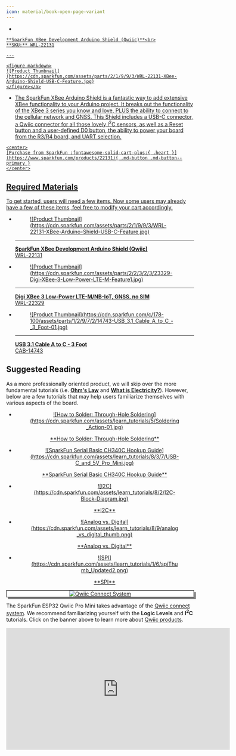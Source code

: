 ```yaml
---
icon: material/book-open-page-variant
---
```



<div class="grid cards desc" markdown>

-    <a href="https://www.sparkfun.com/products/22131">
    **SparkFun XBee Development Arduino Shield (Qwiic)**<br>
    **SKU:** WRL-22131

    ---

    <figure markdown>
    ![Product Thumbnail](https://cdn.sparkfun.com/assets/parts/2/1/9/9/3/WRL-22131-XBee-Arduino-Shield-USB-C-Feature.jpg)
    </figure></a>
    
-    The SparkFun XBee Arduino Shield is a fantastic way to add extensive XBee functionality to your Arduino project. It breaks out the functionality of the XBee 3 series you know and love, PLUS the ability to connect to the cellular network and GNSS. This Shield includes a USB-C connector, a Qwiic connector for all those lovely I<sup>2</sup>C sensors, as well as a Reset button and a user-defined D0 button, the ability to power your board from the R3/R4 board, and UART selection. 

    <center>
    [Purchase from SparkFun :fontawesome-solid-cart-plus:{ .heart }](https://www.sparkfun.com/products/22131){ .md-button .md-button--primary }
    </center>

</div>



## Required Materials
To get started, users will need a few items. Now some users may already have a few of these items, feel free to modify your cart accordingly.

<div class="grid cards" markdown>

-   <a href="https://www.sparkfun.com/products/22131">
    <figure markdown>
    ![Product Thumbnail](https://cdn.sparkfun.com/assets/parts/2/1/9/9/3/WRL-22131-XBee-Arduino-Shield-USB-C-Feature.jpg)
    </figure>

    ---

    **SparkFun XBee Development Arduino Shield (Qwiic)**<br>
    WRL-22131</a>

-   <a href="https://www.sparkfun.com/products/22329">
    <figure markdown>
    ![Product Thumbnail](https://cdn.sparkfun.com/assets/parts/2/2/3/2/3/23329-Digi-XBee-3-Low-Power-LTE-M-Feature1.jpg)
    </figure>

    ---

    **Digi XBee 3 Low-Power LTE-M/NB-IoT, GNSS, no SIM**<br>
    WRL-22329</a>

-   <a href="https://www.sparkfun.com/products/14743">
    <figure markdown>
    ![Product Thumbnail](https://cdn.sparkfun.com/c/178-100/assets/parts/1/2/9/7/2/14743-USB_3.1_Cable_A_to_C_-_3_Foot-01.jpg)
    </figure>

    ---

    **USB 3.1 Cable A to C - 3 Foot**<br>
    CAB-14743</a>

</div>


## Suggested Reading

As a more professionally oriented product, we will skip over the more fundamental tutorials (i.e. [**Ohm's Law**](https://learn.sparkfun.com/tutorials/voltage-current-resistance-and-ohms-law) and [**What is Electricity?**](https://learn.sparkfun.com/tutorials/what-is-electricity)). However, below are a few tutorials that may help users familiarize themselves with various aspects of the board.

<div class="grid cards hide col-4" markdown align="center">

-   <a href="https://learn.sparkfun.com/tutorials/how-to-solder-through-hole-soldering">
    <figure markdown>
    ![How to Solder: Through-Hole Soldering](https://cdn.sparkfun.com/assets/learn_tutorials/5/Soldering_Action-01.jpg)
    </figure>
    </a>
    <a href="https://learn.sparkfun.com/tutorials/how-to-solder-through-hole-soldering">**How to Solder: Through-Hole Soldering**
    </a>

-   <a href="https://learn.sparkfun.com/tutorials/sparkfun-serial-basic-ch340c-hookup-guide">
    <figure markdown>
    ![SparkFun Serial Basic CH340C Hookup Guide](https://cdn.sparkfun.com/assets/learn_tutorials/8/3/7/USB-C_and_5V_Pro_Mini.jpg)
    </figure>
    </a>
    <a href="https://learn.sparkfun.com/tutorials/sparkfun-serial-basic-ch340c-hookup-guide">**SparkFun Serial Basic CH340C Hookup Guide**
    </a>    

-   <a href="https://learn.sparkfun.com/tutorials/82">
    <figure markdown>
    ![I2C](https://cdn.sparkfun.com/assets/learn_tutorials/8/2/I2C-Block-Diagram.jpg)
    </figure>
    </a>
    <a href="https://learn.sparkfun.com/tutorials/82">**I2C**
    </a>

-   <a href="https://learn.sparkfun.com/tutorials/analog-vs-digital">
    <figure markdown>
    ![Analog vs. Digital](https://cdn.sparkfun.com/assets/learn_tutorials/8/9/analog_vs_digital_thumb.png)
    </figure>
    </a>
    <a href="https://learn.sparkfun.com/tutorials/analog-vs-digital">**Analog vs. Digital**
    </a>

-   <a href="https://learn.sparkfun.com/tutorials/serial-peripheral-interface-spi">
    <figure markdown>
    ![SPI](https://cdn.sparkfun.com/assets/learn_tutorials/1/6/spiThumb_Updated2.png)
    </figure>
    </a>
    <a href="https://learn.sparkfun.com/tutorials/serial-peripheral-interface-spi">**SPI**
    </a>
</div>


<center>
<div align="center">
    <div style="top:5px;left:5px;background-color:Gray;position:relative">
        <div style="top:-5px;left:-5px;background-color:#ffffff;position:relative;border:1px solid black;">
            <a href="https://www.sparkfun.com/qwiic"><img src="https://cdn.sparkfun.com/assets/custom_pages/2/7/2/qwiic-logo.png" alt="Qwiic Connect System" title="Qwiic Connect System"></a>
        </div>
    </div>
</div>
</center>

The SparkFun ESP32 Qwiic Pro Mini takes advantage of the [Qwiic connect system](https://www.sparkfun.com/qwiic). We recommend familiarizing yourself with the **Logic Levels** and **I<sup>2</sup>C** tutorials.  Click on the banner above to learn more about [Qwiic products](https://www.sparkfun.com/qwiic).

<center>
    <iframe width="600" height="327" src="https://www.youtube.com/embed/x0RDEHqFIF8" title="SparkFun's Qwiic Connect System" frameborder="0" allow="accelerometer; autoplay; clipboard-write; encrypted-media; gyroscope; picture-in-picture" allowfullscreen></iframe>
</center>
